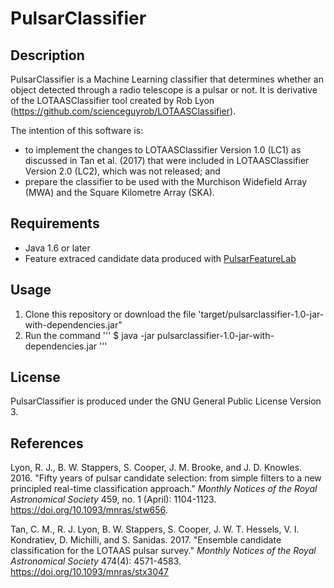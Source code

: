 # PulsarClassifier
## Description
PulsarClassifier is a Machine Learning classifier that determines whether an object detected through a radio telescope is a pulsar or not. It is derivative of the LOTAASClassifier tool created by Rob Lyon (https://github.com/scienceguyrob/LOTAASClassifier).

The intention of this software is:
* to implement the changes to LOTAASClassifier Version 1.0 (LC1) as discussed in Tan et al. (2017) that were included in LOTAASClassifier Version 2.0 (LC2), which was not released; and
* prepare the classifier to be used with the Murchison Widefield Array (MWA) and the Square Kilometre Array (SKA).

## Requirements
* Java 1.6 or later
* Feature extraced candidate data produced with [PulsarFeatureLab](https://github.com/scienceguyrob/PulsarFeatureLab)

## Usage
1. Clone this repository or download the file 'target/pulsarclassifier-1.0-jar-with-dependencies.jar"
1. Run the command
'''
$ java -jar pulsarclassifier-1.0-jar-with-dependencies.jar
'''

## License
PulsarClassifier is produced under the GNU General Public License Version 3.

## References
Lyon, R. J., B. W. Stappers, S. Cooper, J. M. Brooke, and J. D. Knowles. 2016. "Fifty years of pulsar candidate selection: from simple filters to a new principled real-time classification approach." *Monthly Notices of the Royal Astronomical Society* 459, no. 1 (April): 1104-1123. https://doi.org/10.1093/mnras/stw656.

Tan, C. M., R. J. Lyon, B. W. Stappers, S. Cooper, J. W. T. Hessels, V. I. Kondratiev, D. Michilli, and S. Sanidas. 2017. "Ensemble candidate classification for the LOTAAS pulsar survey." *Monthly Notices of the Royal Astronomical Society* 474(4): 4571-4583. https://doi.org/10.1093/mnras/stx3047
